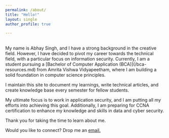 ```yaml
---
permalink: /about/
title: "Hello!"
layout: single
author_profile: true

---
```

<br>
My name is Abhay Singh, and I have a strong background in the creative field. However, I have decided to pivot my career towards the technical field, with a particular focus on information security. Currently, I am a student pursuing a [Bachelor of Computer Application (BCA)](/bca-resources.md) from Amrita Vishwa Vidyapeetham, where I am building a solid foundation in computer science principles.

I maintain this site to document my learnings, write technical articles, and create knowledge base every semester for fellow students. 

My ultimate focus is to work in application security, and I am putting all my efforts into achieving this goal.  Additionally, I am preparing for CCNA certification to enhance my knowledge and skills in data and cyber security.

Thank you for taking the time to learn about me.<br>

Would you like to connect? Drop me an [email.](mailto:imabhaysec@gmail.com)
